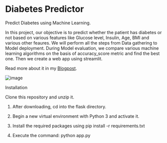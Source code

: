 # Diabetes Predictor
Predict Diabetes using Machine Learning.

In this project, our objective is to predict whether the patient has diabetes or not based on various features like Glucose level, Insulin, Age, BMI and various other feaures.  We will perform all the steps from Data gathering to Model deployment. During Model evaluation, we compare various machine learning algorithms on the basis of accuracy_score metric and find the best one. Then we create a web app using streamlit. 

Read more about it in my [Blogpost](https://medium.com/@ktarun1681/diabetes-prediction-web-app-ea49147f6ed0).

![image](https://user-images.githubusercontent.com/92631457/152490814-91d09a0a-47ad-40af-8270-82756f4db4e4.png)



Installation

Clone this repository and unzip it.

1. After downloading, cd into the flask directory.

2. Begin a new virtual environment with Python 3 and activate it.

3. Install the required packages using pip install -r requirements.txt

4. Execute the command: python app.py

